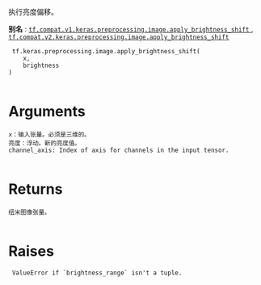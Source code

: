 执行亮度偏移。

**别名** : [ `tf.compat.v1.keras.preprocessing.image.apply_brightness_shift` ](/api_docs/python/tf/keras/preprocessing/image/apply_brightness_shift), [ `tf.compat.v2.keras.preprocessing.image.apply_brightness_shift` ](/api_docs/python/tf/keras/preprocessing/image/apply_brightness_shift)

```
 tf.keras.preprocessing.image.apply_brightness_shift(
    x,
    brightness
)
 
```

# Arguments


```
x：输入张量。必须是三维的。
亮度：浮动。新的亮度值。
channel_axis: Index of axis for channels in the input tensor.
 
```

# Returns


```
纽米图像张量。
 
```

# Raises


```
 ValueError if `brightness_range` isn't a tuple.
 
```

